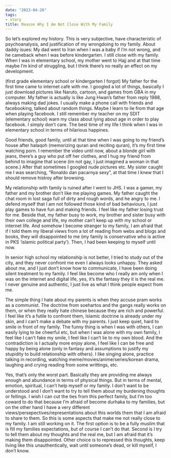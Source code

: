 ```yaml
---
date: "2023-04-26"
tags:
- story
title: Reason Why I Am Not Close With My Family
---
```


So let’s explored my history. This is very subjective, have characteristic of psychoanalysis, and justification of my wrongdoing to my family.
About daddy isues: My dad went to Iran when I was a baby if I’m not wrong, and he cameback when I was before kindergarten. I still close with my family. When I was in elementary school, my mother went to Hajj and at that time maybe I’m kind of struggling, but I think there’s no really an effect on my development.

(first grade elementary school or kindergarten I forgot) My father for the first time came to internet café with me. I googled a lot of things, basically I just download pictures like Naruto, cartoon, and games from GBA in my computer. My father is actually is like Jung Hwan’s father from reply 1988, always making dad jokes. 
I usually make a phone call with friends and facebooking, talked about random things. Maybe I learn to lie from that age when playing facebook. I still remember my teacher on my SDIT (elementary school) warn my class about lying about age in order to play facebook. I simply don’t care. The best time of my life I think when I was in elementary school in terms of hilarious happines. 

Good friends, good family, until at that time when I was going to my friend’s house after halaqoh (memorizing quran and reciting quran), it’s my first time watching porn. I remember the video until now, about a blonde girl with jeans, there’s a guy who put off her clothes, and I hug my friend from behind to imagine that scene (im not gay, I just imagined a woman in that scene.) After that sometimes I googled nude pictures etc. My sister caught me I was searching, “Ronaldo dan pacarnya sexy”, at that time I knew that I should remove histroy after browsing. 

My relationship with family is ruined after I went to JHS. I was a gamer, my father and my brother don’t like me playing games. My father caught the chat room in lost saga full of dirty and rough words, and he angry to me. I defend myself that I am not followed those kind of bad behaviours, I just play games to have fun and making friends. I feel like my father losing trust for me. Beside that, my father busy to work, my brother and sister busy with their own college and life, my mother can’t keep up with my school or internet life. And somehow I become stranger to my family, I am afraid that if I told them my liberal views from a lot of reading from webs and blogs and books, they will disappointed to me (my family is conservative who is active in PKS ‘islamic political party’). Then, I had been keeping to myself until now.

In senior high school my relationship is not better, I tried to study out of the city, and they never confront me even I always looks unhappy. They asked about me, and I just don’t know how to communicate, I have been doing silent treatment to my family. I feel like become who I really am only when I was on the internet and digital life, yes, it’s the fantasy they it is the real me. I never genuine and authentic, I just live as what I think people expect from me. 

The simple thing I hate about my parents is when they accuse pram works as a communist. The doctrine from soehartos and the gangs really works on them, or when they really hate chinese because they are rich and powerful. I feel like it’s a futile to confront them, Islamic doctrine is already under my skin, and I can’t make a debate with my parents. I just keep quiet, hard to smile in front of my family. The funny thing is when I was with others, I can easily lying to be cheerful etc, but when I was alone with my own family, I feel like I can’t fake my smile, I feel like I can’t lie to my own blood. And the contradiction is I actually more enjoy alone, I feel like I can be free and happy by being alone (only in fantasy and assumptions to justify my stupidity to build relationship with others). I like singing alone, practice talking in recording, watching meme/movies/anime/series/korean drama, laughing and crying reading from some writtings, etc. 

Yes, that’s only the worst part. Basically they are providing me always enough and abundance in terms of physical things. But in terms of mental, emotion, spiritual, I can’t help myself or my family. I don’t want to be understood and I don’t want to try to tell them about my burdening thoughts or fellings. I wish I can cut the ties from this perfect family, but I’m too coward to do that because I’m afraid of become durhaka to my families, but on the other hand I have a very different views/persepectives/representations about this worlds them that I am afraid to share to them. So this is some aspects that make me not really close to my family. 
I am still working on it. The first option is to be a fully muslim that is fill my families expectations, but of course I can’t do that. Second is I try to tell them about my thoughts and the real me, but I am afraid that it’s making them disappointed. Other choice is to repressed this thoughts, keep living like this unauthentically, wait until someone’s dead, or kill myself, I don’t know. 
